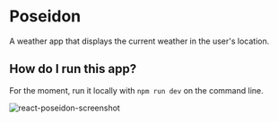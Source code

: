 # Poseidon
A weather app that displays the current weather in the user's location. 

## How do I run this app?
For the moment, run it locally with `npm run dev` on the command line.

![react-poseidon-screenshot](https://github.com/user-attachments/assets/a3f9202d-46f8-4620-9745-76f39a2083bb)
